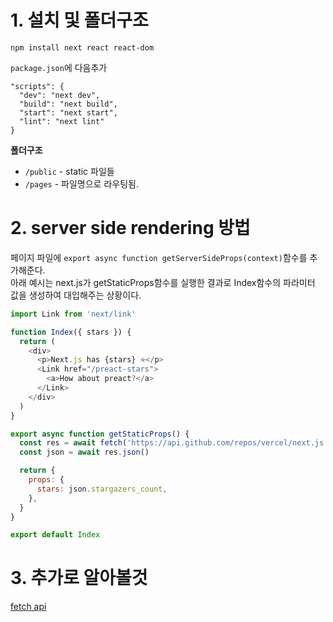 # 1. 설치 및 폴더구조
```
npm install next react react-dom
```
`package.json`에 다음추가
```
"scripts": {
  "dev": "next dev",
  "build": "next build",
  "start": "next start",
  "lint": "next lint"
}
```
  
__폴더구조__
* `/public` - static 파일들
* `/pages` - 파일명으로 라우팅됨.


# 2. server side rendering 방법
페이지 파일에 `export async function getServerSideProps(context)`함수를 추가해준다.  
아래 예시는 next.js가 getStaticProps함수를 실행한 결과로 Index함수의 파라미터 값을 생성하여 대입해주는 상황이다.
```javascript   
import Link from 'next/link'

function Index({ stars }) {
  return (
    <div>
      <p>Next.js has {stars} ⭐️</p>
      <Link href="/preact-stars">
        <a>How about preact?</a>
      </Link>
    </div>
  )
}

export async function getStaticProps() {
  const res = await fetch('https://api.github.com/repos/vercel/next.js')
  const json = await res.json()

  return {
    props: {
      stars: json.stargazers_count,
    },
  }
}

export default Index
```

# 3. 추가로 알아볼것
[fetch api](https://developer.mozilla.org/en-US/docs/Web/API/Fetch_API)